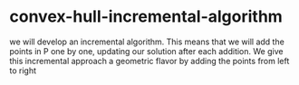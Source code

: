 # convex-hull-incremental-algorithm
 we will develop an incremental algorithm. This means that we will add the points in P one by one, updating our solution after each addition. We give this incremental approach a geometric flavor by adding the points from left to right

